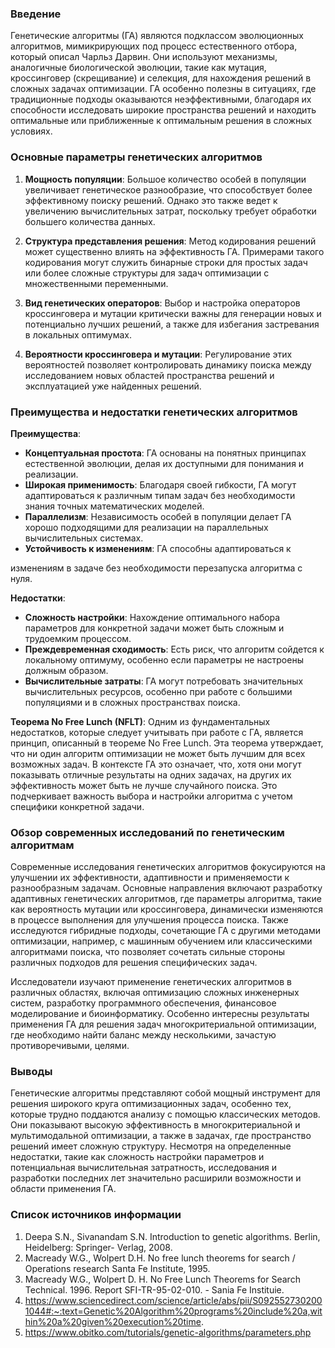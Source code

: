 ### Введение
Генетические алгоритмы (ГА) являются подклассом эволюционных алгоритмов, мимикрирующих под процесс естественного отбора, который описал Чарльз Дарвин. Они используют механизмы, аналогичные биологической эволюции, такие как мутация, кроссинговер (скрещивание) и селекция, для нахождения решений в сложных задачах оптимизации. ГА особенно полезны в ситуациях, где традиционные подходы оказываются неэффективными, благодаря их способности исследовать широкие пространства решений и находить оптимальные или приближенные к оптимальным решения в сложных условиях.

### Основные параметры генетических алгоритмов

1. **Мощность популяции**: Большое количество особей в популяции увеличивает генетическое разнообразие, что способствует более эффективному поиску решений. Однако это также ведет к увеличению вычислительных затрат, поскольку требует обработки большего количества данных.

2. **Структура представления решения**: Метод кодирования решений может существенно влиять на эффективность ГА. Примерами такого кодирования могут служить бинарные строки для простых задач или более сложные структуры для задач оптимизации с множественными переменными.

3. **Вид генетических операторов**: Выбор и настройка операторов кроссинговера и мутации критически важны для генерации новых и потенциально лучших решений, а также для избегания застревания в локальных оптимумах.

4. **Вероятности кроссинговера и мутации**: Регулирование этих вероятностей позволяет контролировать динамику поиска между исследованием новых областей пространства решений и эксплуатацией уже найденных решений.

### Преимущества и недостатки генетических алгоритмов

**Преимущества**:

- **Концептуальная простота**: ГА основаны на понятных принципах естественной эволюции, делая их доступными для понимания и реализации.
- **Широкая применимость**: Благодаря своей гибкости, ГА могут адаптироваться к различным типам задач без необходимости знания точных математических моделей.
- **Параллелизм**: Независимость особей в популяции делает ГА хорошо подходящими для реализации на параллельных вычислительных системах.
- **Устойчивость к изменениям**: ГА способны адаптироваться к

 изменениям в задаче без необходимости перезапуска алгоритма с нуля.

**Недостатки**:

- **Сложность настройки**: Нахождение оптимального набора параметров для конкретной задачи может быть сложным и трудоемким процессом.
- **Преждевременная сходимость**: Есть риск, что алгоритм сойдется к локальному оптимуму, особенно если параметры не настроены должным образом.
- **Вычислительные затраты**: ГА могут потребовать значительных вычислительных ресурсов, особенно при работе с большими популяциями и в сложных пространствах поиска.

**Теорема No Free Lunch (NFLT)**: Одним из фундаментальных недостатков, которые следует учитывать при работе с ГА, является принцип, описанный в теореме No Free Lunch. Эта теорема утверждает, что ни один алгоритм оптимизации не может быть лучшим для всех возможных задач. В контексте ГА это означает, что, хотя они могут показывать отличные результаты на одних задачах, на других их эффективность может быть не лучше случайного поиска. Это подчеркивает важность выбора и настройки алгоритма с учетом специфики конкретной задачи.

### Обзор современных исследований по генетическим алгоритмам

Современные исследования генетических алгоритмов фокусируются на улучшении их эффективности, адаптивности и применяемости к разнообразным задачам. Основные направления включают разработку адаптивных генетических алгоритмов, где параметры алгоритма, такие как вероятность мутации или кроссинговера, динамически изменяются в процессе выполнения для улучшения процесса поиска. Также исследуются гибридные подходы, сочетающие ГА с другими методами оптимизации, например, с машинным обучением или классическими алгоритмами поиска, что позволяет сочетать сильные стороны различных подходов для решения специфических задач.

Исследователи изучают применение генетических алгоритмов в различных областях, включая оптимизацию сложных инженерных систем, разработку программного обеспечения, финансовое моделирование и биоинформатику. Особенно интересны результаты применения ГА для решения задач многокритериальной оптимизации, где необходимо найти баланс между несколькими, зачастую противоречивыми, целями.

### Выводы

Генетические алгоритмы представляют собой мощный инструмент для решения широкого круга оптимизационных задач, особенно тех, которые трудно поддаются анализу с помощью классических методов. Они показывают высокую эффективность в многокритериальной и мультимодальной оптимизации, а также в задачах, где пространство решений имеет сложную структуру. Несмотря на определенные недостатки, такие как сложность настройки параметров и потенциальная вычислительная затратность, исследования и разработки последних лет значительно расширили возможности и области применения ГА.

### Список источников информации
1. Deepa S.N., Sivanandam S.N. Introduction to genetic algorithms. Berlin, Heidelberg: Springer- Verlag, 2008.
2. Macready W.G., Wolpert D.H. No free lunch theorems for search / Operations research Santa Fe Institute, 1995.
3. Macready W.G., Wolpert D. H. No Free Lunch Theorems for Search Technical. 1996. Report SFI-TR-95-02-010. - Sania Fe Instituie.
4. https://www.sciencedirect.com/science/article/abs/pii/S0925527302001044#:~:text=Genetic%20Algorithm%20programs%20include%20a,within%20a%20given%20execution%20time.
5. https://www.obitko.com/tutorials/genetic-algorithms/parameters.php  
